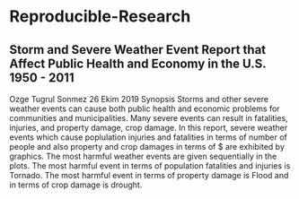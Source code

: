# Reproducible-Research

## Storm and Severe Weather Event Report that Affect Public Health and Economy in the U.S. 1950 - 2011

Ozge Tugrul Sonmez
26 Ekim 2019
Synopsis
Storms and other severe weather events can cause both public health and economic problems for communities and municipalities. Many severe events can result in fatalities, injuries, and property damage, crop damage. In this report, severe weather events which cause poplulation injuries and fatalities in terms of number of people and also property and crop damages in terms of $ are exhibited by graphics. The most harmful weather events are given sequentially in the plots. The most harmful event in terms of population fatalities and injuries is Tornado. The most harmful event in terms of property damage is Flood and in terms of crop damage is drought.
